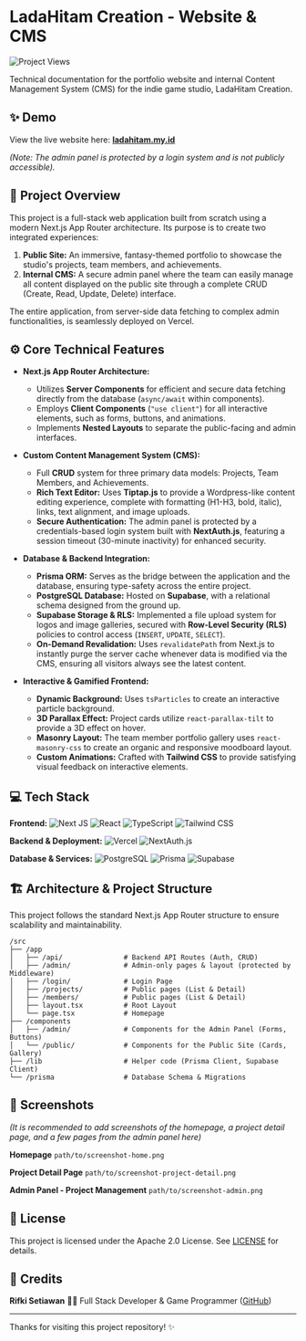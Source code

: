 # LadaHitam Creation - Website & CMS

<img src="https://komarev.com/ghpvc/?username=ladahitamcreation&label=Project%20Views&color=fcd34d&style=flat" alt="Project Views"/>

Technical documentation for the portfolio website and internal Content Management System (CMS) for the indie game studio, LadaHitam Creation.

## ✨ Demo

View the live website here: [**ladahitam.my.id**](https://ladahitam.my.id/)

*(Note: The admin panel is protected by a login system and is not publicly accessible).*

## 📖 Project Overview

This project is a full-stack web application built from scratch using a modern Next.js App Router architecture. Its purpose is to create two integrated experiences:

1.  **Public Site:** An immersive, fantasy-themed portfolio to showcase the studio's projects, team members, and achievements.
2.  **Internal CMS:** A secure admin panel where the team can easily manage all content displayed on the public site through a complete CRUD (Create, Read, Update, Delete) interface.

The entire application, from server-side data fetching to complex admin functionalities, is seamlessly deployed on Vercel.

## ⚙️ Core Technical Features

* **Next.js App Router Architecture:**
    * Utilizes **Server Components** for efficient and secure data fetching directly from the database (`async/await` within components).
    * Employs **Client Components** (`"use client"`) for all interactive elements, such as forms, buttons, and animations.
    * Implements **Nested Layouts** to separate the public-facing and admin interfaces.

* **Custom Content Management System (CMS):**
    * Full **CRUD** system for three primary data models: Projects, Team Members, and Achievements.
    * **Rich Text Editor:** Uses **Tiptap.js** to provide a Wordpress-like content editing experience, complete with formatting (H1-H3, bold, italic), links, text alignment, and image uploads.
    * **Secure Authentication:** The admin panel is protected by a credentials-based login system built with **NextAuth.js**, featuring a session timeout (30-minute inactivity) for enhanced security.

* **Database & Backend Integration:**
    * **Prisma ORM:** Serves as the bridge between the application and the database, ensuring type-safety across the entire project.
    * **PostgreSQL Database:** Hosted on **Supabase**, with a relational schema designed from the ground up.
    * **Supabase Storage & RLS:** Implemented a file upload system for logos and image galleries, secured with **Row-Level Security (RLS)** policies to control access (`INSERT`, `UPDATE`, `SELECT`).
    * **On-Demand Revalidation:** Uses `revalidatePath` from Next.js to instantly purge the server cache whenever data is modified via the CMS, ensuring all visitors always see the latest content.

* **Interactive & Gamified Frontend:**
    * **Dynamic Background:** Uses `tsParticles` to create an interactive particle background.
    * **3D Parallax Effect:** Project cards utilize `react-parallax-tilt` to provide a 3D effect on hover.
    * **Masonry Layout:** The team member portfolio gallery uses `react-masonry-css` to create an organic and responsive moodboard layout.
    * **Custom Animations:** Crafted with **Tailwind CSS** to provide satisfying visual feedback on interactive elements.

## 💻 Tech Stack

**Frontend:**
![Next JS](https://img.shields.io/badge/Next.js-000000?style=for-the-badge&logo=nextdotjs&logoColor=white)
![React](https://img.shields.io/badge/React-20232A?style=for-the-badge&logo=react&logoColor=61DAFB)
![TypeScript](https://img.shields.io/badge/TypeScript-3178C6?style=for-the-badge&logo=typescript&logoColor=white)
![Tailwind CSS](https://img.shields.io/badge/Tailwind_CSS-38B2AC?style=for-the-badge&logo=tailwind-css&logoColor=white)

**Backend & Deployment:**
![Vercel](https://img.shields.io/badge/Vercel-000000?style=for-the-badge&logo=vercel&logoColor=white)
![NextAuth.js](https://img.shields.io/badge/NextAuth.js-000?style=for-the-badge&logo=nextauth.js&logoColor=white)

**Database & Services:**
![PostgreSQL](https://img.shields.io/badge/PostgreSQL-316192?style=for-the-badge&logo=postgresql&logoColor=white)
![Prisma](https://img.shields.io/badge/Prisma-2D3748?style=for-the-badge&logo=prisma&logoColor=white)
![Supabase](https://img.shields.io/badge/Supabase-3FCF8E?style=for-the-badge&logo=supabase&logoColor=white)

## 🏗️ Architecture & Project Structure

This project follows the standard Next.js App Router structure to ensure scalability and maintainability.

```
/src
├── /app
│   ├── /api/               # Backend API Routes (Auth, CRUD)
│   ├── /admin/             # Admin-only pages & layout (protected by Middleware)
│   ├── /login/             # Login Page
│   ├── /projects/          # Public pages (List & Detail)
│   ├── /members/           # Public pages (List & Detail)
│   ├── layout.tsx          # Root Layout
│   └── page.tsx            # Homepage
├── /components
│   ├── /admin/             # Components for the Admin Panel (Forms, Buttons)
│   └── /public/            # Components for the Public Site (Cards, Gallery)
├── /lib                    # Helper code (Prisma Client, Supabase Client)
└── /prisma                 # Database Schema & Migrations
```

## 📸 Screenshots

*(It is recommended to add screenshots of the homepage, a project detail page, and a few pages from the admin panel here)*

**Homepage** `path/to/screenshot-home.png`

**Project Detail Page** `path/to/screenshot-project-detail.png`

**Admin Panel - Project Management** `path/to/screenshot-admin.png`

## 📄 License

This project is licensed under the Apache 2.0 License. See [LICENSE](LICENSE) for details.

## 🙏 Credits

**Rifki Setiawan** 👨‍💻 Full Stack Developer & Game Programmer ([GitHub](https://github.com/rifkisetiawan0101))

---

Thanks for visiting this project repository! ✨
